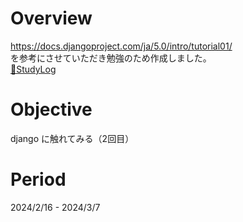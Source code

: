 # Overview

https://docs.djangoproject.com/ja/5.0/intro/tutorial01/  
を参考にさせていただき勉強のため作成しました。  
[📖StudyLog](./StudyLog.md)

# Objective

django に触れてみる（2回目）

# Period

2024/2/16 - 2024/3/7
